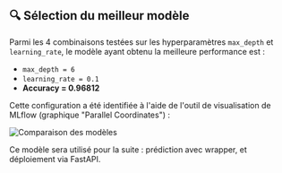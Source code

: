 ## 🔍 Sélection du meilleur modèle

Parmi les 4 combinaisons testées sur les hyperparamètres `max_depth` et `learning_rate`, le modèle ayant obtenu la meilleure performance est :

- `max_depth = 6`
- `learning_rate = 0.1`
- **Accuracy = 0.96812**

Cette configuration a été identifiée à l'aide de l'outil de visualisation de MLflow (graphique "Parallel Coordinates") :

![Comparaison des modèles](./docs/mlflow_parcoords.png)

Ce modèle sera utilisé pour la suite : prédiction avec wrapper, et déploiement via FastAPI.